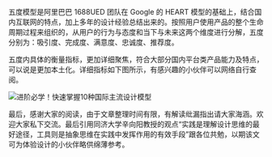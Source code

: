 五度模型是阿里巴巴 1688UED 团队在 Google 的 HEART 模型的基础上，结合国内互联网的特点，加上多年的设计经验总结出来的。按照用户使用产品的整个生命周期过程来组织的，从用户的行为与态度和当下与未来这两个维度进行分解，五度分别为：吸引度、完成度、满意度、忠诚度、推荐度。

五度内具体的衡量指标，更加详细聚焦，符合大部分国内平台类产品能力及特点，可以说是更加本土化。详细指标如下图所示，有感兴趣的小伙伴可以网络自行查阅。

![进阶必学！快速掌握10种国际主流设计模型](https://image.uisdc.com/wp-content/uploads/2024/02/uisdc-cp-20240205-16-1.jpg)

最后，感谢大家的阅读，由于文章整理时间有限，有解读纰漏指出请大家海涵。欢迎大家私下交流。最后引用同济大学辛向阳教授的观点“实践是理解设计思维的最好途径，工具则是抽象思维在实践中发挥作用的有效手段”跟各位共勉，以期该文可为体验设计的小伙伴略供绵薄参考。